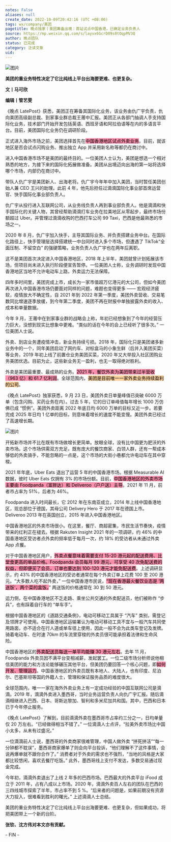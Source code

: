```yaml
---
notes: False
aliases: null
create_date: 2022-10-09T20:42:16 (UTC +08:00)
tags: wx/company/美团
pagetitle: 晚点独家丨美团筹备出境：首站试点中国香港，已确定业务负责人
source: https://mp.weixin.qq.com/s/layvx6GcrD09s0tOqpMV3Q
author: 晚点团队
status: 已完成
category: 泛读文章
uid: 
---
```


![图片](https://mmbiz.qpic.cn/mmbiz_png/VWpZENjIo5uDfWsnrs4PmlSlzibn7wkiaVic1hF9VWLaExUWHsdZVzeMVicNMccLhsIeNBwRpibpAutROHPBTY8e15w/640?wx_fmt=png&wxfrom=5&wx_lazy=1&wx_co=1)

**美团的重业务特性决定了它比纯线上平台出海要更难、也更复杂。**

  

**文丨马可欣**  

**编辑丨管艺雯**

《晚点 LatePost》获悉，美团正在筹备其国际化业务，该业务由仇广宇负责，仇向美团高级副总裁、到家事业群总裁王莆中汇报。美团正从各部门抽调人手支持国际化业务，技术部门开始开发包括英语、西班牙语和阿拉伯语等在内的多语言平台。目前，美团国际化业务仍在调研阶段。

正式进入海外市场之前，美团选择首先在<mark style="background: #FF5582A6;">中国香港地区试点外卖业务</mark>。目前，就该地区是否会试点闪购业务、推出独立 App 并采用新名称等都仍在商讨中。

进入中国香港市场不是美团的最终目的。一位美团人士认为，美团是想选一个相对熟悉的地方，为接下来的国际化拓展做准备。美团从出境迈向出海的第一站将选择哪个市场，内部仍在商讨中。

带队人仇广宇是美团新人、出海老将。仇广宇今年年中加入美团，当时暂任美团创始人兼 CEO 王兴的助理。此前 4 年，他先后担任过滴滴国际化事业部首席运营官、快手国际化事业部负责人。

仇广宇从投行进入互联网公司，从业务线负责人再到事业部负责人。他是滴滴和快手国际化的关键人物，其曾经帮助滴滴打车业务在拉美地区从零起步，最终市场份额超过 Uber。并管理过滴滴收购的巴西打车公司 99 Taxi，巴西是他最熟悉的市场之一。

2020 年 8 月，仇广宇加入快手，主导其国际业务、并负责搭建业务中台。在国际化路径上，快手管理层选择搭建统一中台同时进入多个市场，但遭遇了 TikTok“全面压制、不留空白” 的强硬策略，业务负责人仇广宇也在两年后离职。

这不是美团首次决定进入中国香港地区，2018 年上半年，美团就曾计划拓展该市场，但项目尚未进入执行阶段便宣告暂停。一位美团人士称，业务调研时发现中国香港地区当地不允许电动车上路，外卖运力无法保障。

四年多时间里，美团完成上市，成长为一家市值超万亿港元的大公司，但如今美团再次进入中国香港市场仍要面对同样的问题，难题也变得更多 —— 宏观经济疲软，疫情放大不确定性，自 2021 年到 2022 年第一季度，美团外卖营收、交易笔数同比增速逐季放缓，到今年第二季度，美团不再在财报中单独披露外卖的收入、成本和单量数据。

今年 9 月，王莆中在到家事业群的战略会上称，年初已经想象到了今年的经营压力巨大，没想到现实比想象中更难。“类似的话在今年的会上已经听了很多次。” 一位美团人士说。

外卖、到店业务遭疫情冲击，新业务持续亏损。2018 年，国际化只是美团诸多新业务中的一个，同年美团启动了网约车、对标盒马的小象生鲜（后并入美团买菜）等业务，2019 年初上线了前置仓业务美团买菜，2020 年又大举投入社区团购业务美团优选。目前为止，这些新业务无一盈利，也无一取得绝对胜利。

外卖是美团最重要、最成熟的业务。<mark style="background: #FF5582A6;">2021 年，餐饮外卖为美团带来过半营收（963 亿）和 61.7 亿利润</mark>。全球范围内，<mark style="background: #FFB86CA6;">美团是目前唯一一家外卖业务持续盈利的公司</mark>。

《晚点 LatePost》独家获悉，9 月 23 日，美团外卖日单量峰值已突破 6000 万单（包含闪购、买药业务在内）。过去 5 年，它的日订单峰值每年增长 1000 万仿佛已成 “惯例”。美团外卖距离 2022 年底日均 6000 万单的目标又近一步。若要完成 2025 年日均 1 亿单的目标，则意味着增长的速度不能变慢。美团外卖已经过了高速增长期。

![图片](https://mmbiz.qpic.cn/mmbiz_jpg/VWpZENjIo5uDfWsnrs4PmlSlzibn7wkiaVMEIicjBW3iac14eWYdicy8uEzwexTEQ4ZYQmI9sUicetibR4EnhZ7l1wzsg/640?wx_fmt=jpeg&wxfrom=5&wx_lazy=1&wx_co=1)

开拓新市场并不比在既有市场做增长更简单。放眼全球，没有比中国更为肥沃的外卖市场。这个市场供需双方充足，既有庞大的餐饮商家、白领人群，还有一帮成本够低的外卖骑手，不能忽略的一点是，这个市场的大街小巷都允许电动车在其中穿梭。

2021 年年底，Uber Eats 退出了运营 5 年的中国香港市场。根据 Measurable AI 数据，彼时 Uber Eats 仅拥有 3% 的市场份额。目前，<mark style="background: #FF5582A6;">中国香港地区的外卖市场主要由 Foodpanda（富胖达）和 Deliveroo（户户送）主导</mark>。2021 年 11 月，前者市占率为 51%，后者为 46%。 

Foodpanda 进入时间最长，它 2012 年在东南亚成立，2014 年上线中国香港地区，现总部位于德国，其母公司 Delivery Hero 于 2017 年在德国上市。Deliveroo 2013 年在英国创立，2015 年进入中国香港地区。

中国香港地区的外卖市场很小。在这里，餐厅、商超密集，市民生活节奏快，疫情带来的红利正在褪去。根据 Rakuten Insight 2021 年的一项调研，约 46% 的中国香港地区受访者点外卖的频率低于每月一次，约 18% 的受访者从未通过外卖 App 点餐。

对于中国香港地区用户，<mark style="background: #FF5582A6;">外卖点餐意味着需要支付 15-20 港元起的配送费用、比堂食更高的单品价格。Foodpanda 会员每月 99 港元，可享受 40 次免配送费的权益，但即便买了会员，订单也要达到 100-120 港元才能免配送费</mark>。上述调研显示，约 43% 的中国香港地区的受访者通常在每个外卖订单上花费 100 至 200 港元。“大多数人吃不起外卖，” 一位中国香港市民说，<mark style="background: #FF5582A6;">“现在香港最火餐饮业态是 ‘两送饭’，两个菜的盒饭。</mark>” 两送饭的价格通常在 30 到 50 港元。

运力侧，在中国香港地区不乏走路、乘坐公共交通的外卖配送员，他们被称作 “步兵”，也有踩着自行车的 “单车手”。

根据中国香港地区的《道路交通条例》，电动可移动工具属于 “汽车” 类别，需登记及领牌才可使用。中国香港地区运输署认为电动可移动工具不宜与一般汽车共同使用路面，亦不适合在行人道或单车径上使用，因此一般不会为此类车登记及发牌。骑着电动车、在时速 70km 的车流里穿梭的外卖员很可能承担着法律和生命风险。

中国香港地区的<mark style="background: #FF5582A6;">外卖配送员每送一单平均能赚 30 港元左右</mark>。去年 11 月， Foodpanda 外卖员因不满平台变相减薪，发起罢工。一位二级市场分析师说他相信美团的能力和方法论能够碾压其他平台，但美团仍要回答一个核心问题，即<mark style="background: #FF5582A6;">如何开发、管理运力</mark>。中国香港地区的外卖员既有本地人、大陆人，也有印度、尼泊尔、巴基斯坦等国的外籍人士，管理和保证服务品质的难度很大。

全球范围内，唯一一家在海外外卖业务上有一定成功经验的中国互联网公司是滴滴。2019 年，滴滴外卖进入墨西哥，当时业务运营负责人向仇广宇汇报。随后滴滴相继进入巴西、日本、哥斯达黎加、智利和多米尼加共和国。其中，巴西和日本已于今年停止服务。

《晚点 LatePost》了解到，目前滴滴外卖在墨西哥市占率约三分之一，日均单量仅 20 万左右。“已经做得相当不错了。” 一位滴滴人士点评，“拉美外卖市场比中国小太多，从未有过盛况。”

一位滴滴前人士说，墨西哥的外卖商家很难管理，中国人做外卖 “拼死拼活”“每一分钟都不耽误”，墨西哥商家爆单了则会向平台投诉，“他们理解不了这件事情，会说再爆单就不跟你合作了。” 消费者对于外卖的需求也不强烈，“当地的风格是大家都比较悠闲，喜欢去餐厅吃饭。” 此外，墨西哥线上支付不发达，多数交易通过现金完成。

今年初，滴滴外卖退出了上线 2 年多的巴西市场。巴西最大的外卖平台 iFood 成立于 2011 年，占有八成以上市场。2020 年，滴滴外卖百人左右的团队在巴西的三四线城市探索了半年，市占率不到 5 %。“后来者的问题是，如果前期没有资源大力投入，很难看到胜利的曙光。” 上述滴滴人士总结。

美团的重业务特性决定了它比纯线上平台出海要更难、也更复杂，但如果成功，将把美团带上一个新的台阶。

**张钦、沈方伟对本文亦有贡献。**

\- FIN -